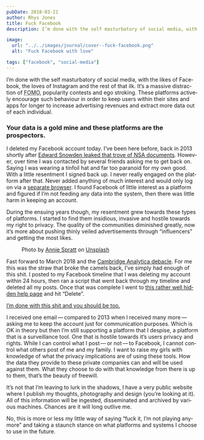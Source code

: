 ```yaml
---
pubDate: 2018-03-21
author: Rhys Jones
title: Fuck Facebook
description: I’m done with the self mas­tur­ba­to­ry of social media, with the likes of Face­book, the loves of Insta­gram and the rest of that ilk. It’s a mas­sive dis­trac­tion of FOMO, pop­u­lar­i­ty con­tests and ego stroking.

image:
  url: "../../images/journal/cover--fuck-facebook.png"
  alt: "Fuck Facebook with love"

tags: ["facebook", "social-media"]
---
```

I’m done with the self mas­tur­ba­to­ry of social media, with the likes of Face­book, the loves of Insta­gram and the rest of that ilk. It’s a mas­sive dis­trac­tion of <abbr title="Fear of missing out">FOMO</abbr>, pop­u­lar­i­ty con­tests and ego stroking. These plat­forms active­ly encour­age such behav­iour in order to keep users with­in their sites and apps for longer to increase adver­tis­ing rev­enues and extract more data out of each individual.

### Your data is a gold mine and these plat­forms are the prospectors.

I delet­ed my Face­book account today. I’ve been here before, back in 2013 short­ly after [Edward Snow­den leaked that trove of NSA doc­u­ments](https://www.theguardian.com/us-news/the-nsa-files). How­ev­er, over time I was con­tact­ed by sev­er­al friends ask­ing me to get back on. Say­ing I was wear­ing a tin­foil hat and far too para­noid for my own good. With a lit­tle resent­ment I signed back up. I nev­er real­ly engaged on the plat­form after that. Nev­er added any­thing of much inter­est and would only log on via a [sep­a­rate brows­er](http://fluidapp.com/). I found Face­book of lit­tle inter­est as a plat­form and fig­ured if I’m not feed­ing any data into the sys­tem, then there was lit­tle harm in keep­ing an account.

Dur­ing the ensu­ing years though, my resent­ment grew towards these types of plat­forms. I start­ed to find them insid­i­ous, inva­sive and hos­tile towards my right to pri­va­cy. The qual­i­ty of the com­mu­ni­ties dimin­ished great­ly, now it’s more about push­ing thin­ly veiled adver­tise­ments through ​“influ­encers” and get­ting the most likes.

<div class="my-8 -mx-4 md:-mx-8 lg:-mx-12">
  <figure>
    <div class="aspect-w-16 aspect-h-9">
      <img src="https://res.cloudinary.com/rjdusk/q_auto,f_auto,ar_16:9,c_fill,g_auto,w_2560/journal/f-facebook-img.jpg" alt="">
    </div>
    <figcaption class="relative z-10 block w-full h-auto px-4 py-2 text-sm text-right text-gray-700 lowercase bg-yellow-100 top-full smallcaps">Photo by <a href="https://unsplash.com/@anniespratt?utm_source=unsplash&amp;utm_medium=referral&amp;utm_content=creditCopyText" target="_blank" rel="noopener">Annie Spratt</a> on <a href="https://unsplash.com/s/photos/delete-facebook?utm_source=unsplash&amp;utm_medium=referral&amp;utm_content=creditCopyText" target="_blank" rel="noopener">Unsplash</a></figcaption>
  </figure>
</div>

Fast for­ward to March 2018 and the [Cam­bridge Ana­lyt­i­ca deba­cle](https://www.theguardian.com/news/2018/mar/17/cambridge-analytica-facebook-influence-us-election). For me this was the straw that broke the camels back, I’ve sim­ply had enough of this shit. I post­ed to my Face­book time­line that I was delet­ing my account with­in 24 hours, then ran a script that went back through my time­line and delet­ed all my posts. Once that was com­plete I went to [this rather well hid­den help page](https://facebook.com/help/delete_account) and hit ​“Delete”.

<div class="callout"><p><a href="https://deletefacebook.com/" target="_blank" rel="noopener">I’m done with this shit and you should be too.</a></p></div>

I received one email — com­pared to 2013 when I received many more — ask­ing me to keep the account just for com­mu­ni­ca­tion pur­pos­es. Which is OK in the­o­ry but then I’m still sup­port­ing a plat­form that I despise, a plat­form that is a sur­veil­lance tool. One that is hos­tile towards it’s users pri­va­cy and rights. While I can con­trol what I post — or not — to Face­book, I can­not con­trol what oth­ers post of me and my fam­i­ly. I want to raise my girls with knowl­edge of what the pri­va­cy impli­ca­tions are of using these tools. How the data they pro­vide to these pri­vate com­pa­nies can and will be used against them. What they choose to do with that knowl­edge from there is up to them, that’s the beau­ty of freewill.

It’s not that I’m leav­ing to lurk in the shad­ows, I have a very pub­lic web­site where I pub­lish my thoughts, pho­tog­ra­phy and design (you’re look­ing at it). All of this infor­ma­tion will be ingest­ed, dis­sem­i­nat­ed and archived by var­i­ous machines. Chances are it will long out­live me.

No, this is more or less my lit­tle way of say­ing ​“fuck it, I’m not play­ing any­more” and tak­ing a staunch stance on what plat­forms and sys­tems I choose to use in the future.
